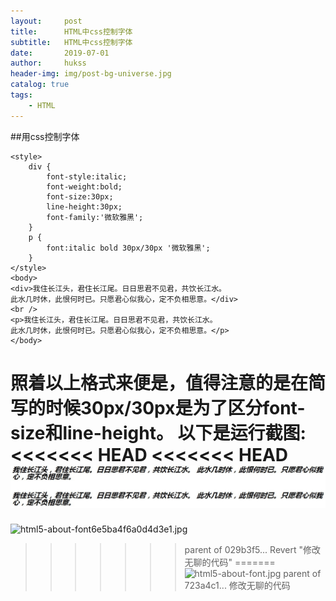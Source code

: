```yaml
---
layout:     post
title:      HTML中css控制字体
subtitle:   HTML中css控制字体
date:       2019-07-01
author:     hukss
header-img: img/post-bg-universe.jpg
catalog: true
tags:
    - HTML
---
```


##用css控制字体
```
<style>
	div {
		font-style:italic;
		font-weight:bold;
		font-size:30px;
		line-height:30px;
		font-family:'微软雅黑';
	}
	p {
		font:italic bold 30px/30px '微软雅黑';
	}
</style>
<body>
<div>我住长江头，君住长江尾。日日思君不见君，共饮长江水。 
此水几时休，此恨何时已。只愿君心似我心，定不负相思意。</div>
<br />
<p>我住长江头，君住长江尾。日日思君不见君，共饮长江水。 
此水几时休，此恨何时已。只愿君心似我心，定不负相思意。</p>
</body>
```
照着以上格式来便是，值得注意的是在简写的时候30px/30px是为了区分font-size和line-height。
以下是运行截图:
<<<<<<< HEAD
<<<<<<< HEAD
![avatar](../img/html5-about-font.JPG)
=======
![html5-about-font6e5ba4f6a0d4d3e1.jpg](https://z4a.net/images/2019/07/13/html5-about-font6e5ba4f6a0d4d3e1.jpg)
>>>>>>> parent of 029b3f5... Revert "修改无聊的代码"
=======
![html5-about-font.jpg](https://z4a.net/images/2019/07/13/html5-about-font.jpg)
>>>>>>> parent of 723a4c1... 修改无聊的代码
